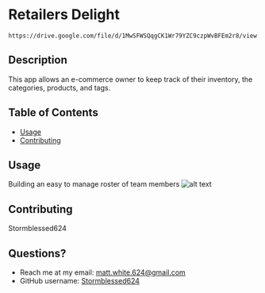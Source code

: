 
  # Retailers Delight

    https://drive.google.com/file/d/1MwSFWSQqgCK1Wr79YZC9czpWvBFEm2r8/view

  ## Description
  This app allows an e-commerce owner to keep track of their inventory, the categories, products, and tags.

  ## Table of Contents
  * [Usage](#usage)
  * [Contributing](#contributing)
  

  ## Usage
  Building an easy to manage roster of team members
  ![alt text](assets/retailers-delight-screenshot.png)



  ## Contributing
  Stormblessed624
  

  ## Questions?
  - Reach me at my email: matt.white.624@gmail.com
  - GitHub username: [Stormblessed624](https://github.com/Stormblessed624/)

  
